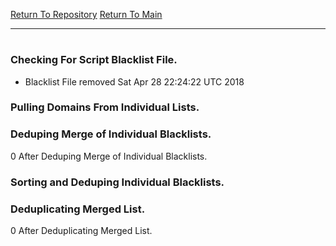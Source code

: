 [Return To Repository](https://github.com/deathbybandaid/piholeparser/)
[Return To Main](https://github.com/deathbybandaid/piholeparser/blob/dev-nomerge/RecentRunLogs/Mainlog.md)
____________________________________
# 
### Checking For Script Blacklist File.
* Blacklist File removed Sat Apr 28 22:24:22 UTC 2018
### Pulling Domains From Individual Lists.
### Deduping Merge of Individual Blacklists.
0 After Deduping Merge of Individual Blacklists.
### Sorting and Deduping Individual Blacklists.
### Deduplicating Merged List.
0 After Deduplicating Merged List.
